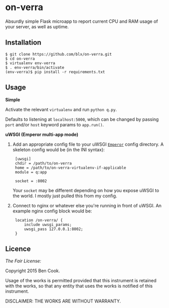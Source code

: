 # on-verra

Absurdly simple Flask microapp to report current CPU and RAM usage of your server, as well as uptime.


## Installation

    $ git clone https://github.com/blx/on-verra.git
    $ cd on-verra
    $ virtualenv env-verra
    $ . env-verra/bin/activate
    (env-verra)$ pip install -r requirements.txt


## Usage

**Simple**

Activate the relevant `virtualenv` and run `python q.py`.

Defaults to listening at `localhost:5000`, which can be changed by passing `port` and/or `host` keyword params to `app.run()`.

**uWSGI (Emperor multi-app mode)**

1. Add an appropriate config file to your uWSGI [`Emperor`](https://uwsgi-docs.readthedocs.org/en/latest/Emperor.html) config directory. A skeleton config would be (in the INI syntax):

        [uwsgi]
        chdir = /path/to/on-verra
        home = /path/to/on-verra-virtualenv-if-applicable
        module = q:app
        
        socket = :8002

    Your `socket` may be different depending on how you expose uWSGI to the world. I mostly just pulled this from my config.

2. Connect to nginx or whatever else you're running in front of uWSGI. An example nginx config block would be:

        location /on-verra/ {
            include uwsgi_params;
            uwsgi_pass 127.0.0.1:8002;
        }


## Licence

*The Fair License:*

Copyright 2015 Ben Cook.

Usage of the works is permitted provided that this instrument is retained with the works, so that any entity that uses the works is notified of this instrument.

DISCLAIMER: THE WORKS ARE WITHOUT WARRANTY.
